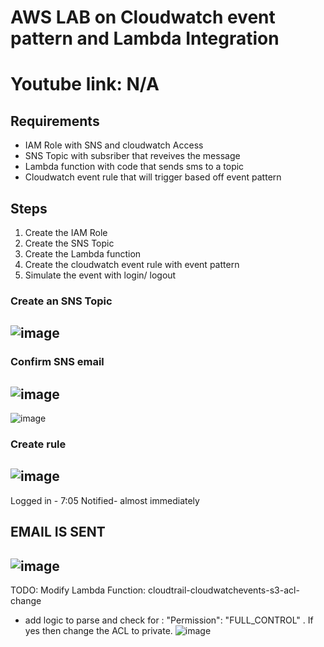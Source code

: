 # AWS LAB on Cloudwatch event pattern and Lambda Integration


# Youtube link: N/A

## Requirements
- IAM Role with SNS and cloudwatch Access 
- SNS Topic with subsriber that reveives the message
- Lambda function with code that sends sms to a topic
- Cloudwatch event rule that will trigger based off event pattern



## Steps
1) Create the IAM Role
2) Create the SNS Topic
3) Create the Lambda function
4) Create the cloudwatch event rule with event pattern
5) Simulate the event with login/ logout




### Create an SNS Topic
![image](https://user-images.githubusercontent.com/22568316/45520223-630b8480-b786-11e8-816e-66442c2a4db9.png)
---

### Confirm SNS email
![image](<img width="852" alt="screen shot 2018-12-31 at 5 01 13 pm" src="https://user-images.githubusercontent.com/22568316/50568301-ce6d6800-0d1d-11e9-9dac-c88521e00fdd.png">
)
 ---
![image](https://user-images.githubusercontent.com/22568316/45520259-87676100-b786-11e8-9445-7db53b8d338d.png)


### Create rule
![image](https://user-images.githubusercontent.com/22568316/45520557-e679a580-b787-11e8-98f6-95fb7050b815.png)
---

Logged in - 7:05
Notified- almost immediately

## EMAIL IS SENT 
![image](https://user-images.githubusercontent.com/22568316/45521024-2e99c780-b78a-11e8-8393-2f5ad85ac9e2.png)
---


TODO:
Modify Lambda Function: cloudtrail-cloudwatchevents-s3-acl-change 
  - add logic to parse and check for   : "Permission": "FULL_CONTROL"  . If yes then change the ACL to private.  ![image](https://user-images.githubusercontent.com/22568316/45531356-6ec66d80-b7bd-11e8-9452-6f950a7ca659.png)
